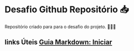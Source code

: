 # Desafio Github Repositório 📥️

Repositório criado para para o desafio do projeto. 🚀️👨‍💻️

## links Úteis [Guia Markdown: Iniciar](https://www.markdownguide.org/getting-started/)
